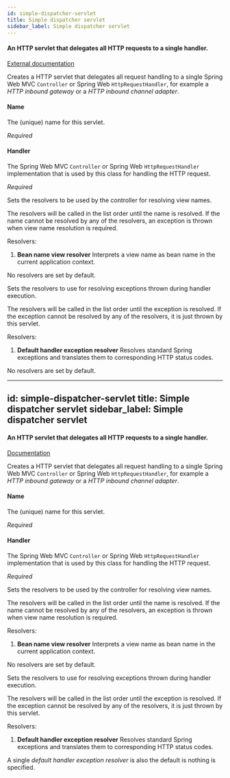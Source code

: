 ```yaml
---
id: simple-dispatcher-servlet
title: Simple dispatcher servlet
sidebar_label: Simple dispatcher servlet
---
```

#### An HTTP servlet that delegates all HTTP requests to a single handler.
<a href="http://static.springsource.org/spring/docs/3.1.x/spring-framework-reference/html/mvc.html#mvc-servlet" target="_blank">External documentation</a>

Creates a HTTP servlet that delegates all request handling to a single Spring Web MVC <code>Controller</code> or Spring Web <code>HttpRequestHandler</code>, for example a <i>HTTP inbound gateway</i> or a <i>HTTP inbound channel adapter</i>.

#### Name
The (unique) name for this servlet.

<i>Required</i>

#### Handler
The Spring Web MVC <code>Controller</code> or Spring Web <code>HttpRequestHandler</code> implementation that is used by this class for handling the HTTP request.

<i>Required</i>


Sets the resolvers to be used by the controller for resolving view names. 

The resolvers will be called in the list order until the name is resolved. If the name cannot be resolved by any of the resolvers, an exception is thrown when view name resolution is required.

Resolvers: 
1. <b>Bean name view resolver</b>
Interprets a view name as bean name in the current application context.

No resolvers are set by default. 


Sets the resolvers to use for resolving exceptions thrown during handler execution.

The resolvers will be called in the list order until the exception is resolved. If the exception cannot be resolved by any of the resolvers, it is just thrown by this servlet. 

Resolvers: 
1. <b>Default handler exception resolver</b>
Resolves standard Spring exceptions and translates them to corresponding HTTP status codes.

No resolvers are set by default.

---
id: simple-dispatcher-servlet
title: Simple dispatcher servlet
sidebar_label: Simple dispatcher servlet
---
#### An HTTP servlet that delegates all HTTP requests to a single handler.
<a href="http://static.springsource.org/spring/docs/3.1.x/spring-framework-reference/html/mvc.html#mvc-servlet" target="_blank">Documentation</a>

Creates a HTTP servlet that delegates all request handling to a single Spring Web MVC <code>Controller</code> or Spring Web <code>HttpRequestHandler</code>, for example a <i>HTTP inbound gateway</i> or a <i>HTTP inbound channel adapter</i>.

#### Name
The (unique) name for this servlet.

<i>Required</i>

#### Handler
The Spring Web MVC <code>Controller</code> or Spring Web <code>HttpRequestHandler</code> implementation that is used by this class for handling the HTTP request.

<i>Required</i>


Sets the resolvers to be used by the controller for resolving view names. 

The resolvers will be called in the list order until the name is resolved. If the name cannot be resolved by any of the resolvers, an exception is thrown when view name resolution is required.

Resolvers: 
1. <b>Bean name view resolver</b>
Interprets a view name as bean name in the current application context.

No resolvers are set by default. 


Sets the resolvers to use for resolving exceptions thrown during handler execution.

The resolvers will be called in the list order until the exception is resolved. If the exception cannot be resolved by any of the resolvers, it is just thrown by this servlet. 

Resolvers: 
1. <b>Default handler exception resolver</b>
Resolves standard Spring exceptions and translates them to corresponding HTTP status codes.

A single <i>default handler exception resolver</i> is also the default is nothing is specified.

